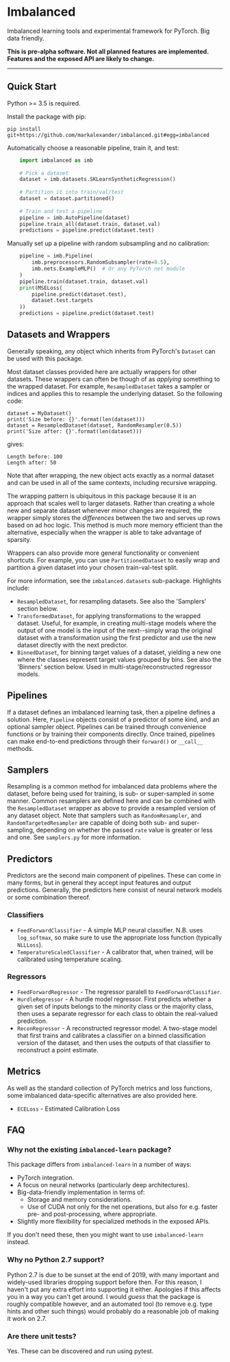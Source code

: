 
# Imbalanced

Imbalanced learning tools and experimental framework for PyTorch.
Big data friendly.

<!--REPORT-IGNORE-->
**This is pre-alpha software.  Not all planned features are implemented.
Features and the exposed API are likely to change.**

----
<!--/REPORT-IGNORE-->


## Quick Start

Python >= 3.5 is required.

Install the package with pip:

    pip install git+https://github.com/markalexander/imbalanced.git#egg=imbalanced

<!--REPORT-IGNORE-->
Automatically choose a reasonable pipeline, train it, and test:

```python
    import imbalanced as imb
    
    # Pick a dataset
    dataset = imb.datasets.SKLearnSyntheticRegression()
    
    # Partition it into train/val/test
    dataset = dataset.partitioned()
    
    # Train and test a pipeline
    pipeline = imb.AutoPipeline(dataset)
    pipeline.train_all(dataset.train, dataset.val)
    predictions = pipeline.predict(dataset.test)
```

Manually set up a pipeline with random subsampling and no calibration:

```python
    pipeline = imb.Pipeline(
        imb.preprocessors.RandomSubsampler(rate=0.5),
        imb.nets.ExampleMLP()  # Or any PyTorch net module
    )
    pipeline.train(dataset.train, dataset.val)
    print(MSELoss(
        pipeline.predict(dataset.test),
        dataset.test.targets
    ))
    predictions = pipeline.predict(dataset.test)

```
<!--/REPORT-IGNORE-->

## Datasets and Wrappers

Generally speaking, any object which inherits from PyTorch's `Dataset` can be
used with this package.

Most dataset classes provided here are actually wrappers for other datasets.
These wrappers can often be though of as *applying* something to the wrapped
dataset.  For example, `ResampledDataset` takes a sampler or indices
and applies this to resample the underlying dataset.  So the following code:

    dataset = MyDataset()
    print('Size before: {}'.format(len(dataset)))
    dataset = ResampledDataset(dataset, RandomResampler(0.5))
    print('Size after: {}'.format(len(dataset)))

gives:

    Length before: 100
    Length after: 50

Note that after wrapping, the new object acts exactly as a normal dataset and
can be used in all of the same contexts, including recursive wrapping.

The wrapping pattern is ubiquitous in this package because it is an approach
that scales well to larger datasets.  Rather than creating a whole new and
separate dataset whenever minor changes are required, the wrapper simply stores
the *differences* between the two and serves up rows based on ad hoc logic. 
This method is much more memory efficient than the alternative, especially
when the wrapper is able to take advantage of sparsity.

Wrappers can also provide more general functionality or convenient shortcuts.
For example, you can use `PartitionedDataset` to easily wrap and partition a
given dataset into your chosen train-val-test split.

For more information, see the `imbalanced.datasets` sub-package.  Highlights
include:

  - `ResampledDataset`, for resampling datasets.  See also the 'Samplers'
    section below.
  - `TransformedDataset`, for applying transformations to the wrapped dataset.
    Useful, for example, in creating multi-stage models where the output of one
    model is the input of the next--simply wrap the original dataset with a
    transformation using the first predictor and use the new dataset directly
    with the next predictor.
  - `BinnedDataset`, for binning target values of a dataset, yielding a new one
    where the classes represent target values grouped by bins.  See also the
    'Binners' section below.  Used in multi-stage/reconstructed regressor
    models.


## Pipelines

If a dataset defines an imbalanced learning task, then a pipeline defines a
solution.  Here, `Pipeline` objects consist of a predictor of some kind, and
an optional sampler object.  Pipelines can be trained through convenience
functions or by training their components directly.  Once trained, pipelines
can make end-to-end predictions through their `forward()` or `__call__`
methods.


## Samplers

Resampling is a common method for imbalanced data problems where the dataset,
before being used for training, is sub- or super-sampled in some manner.
Common resamplers are defined here and can be combined with the
`ResampledDataset` wrapper as above to provide a resampled version of any
dataset object.  Note that samplers such as `RandomResampler`, and
`RandomTargetedResampler` are capable of doing both sub- and super-sampling, 
depending on whether the passed `rate` value is greater or less and one.  See
`samplers.py` for more information.


## Predictors

Predictors are the second main component of pipelines.  These can come in many
forms, but in general they accept input features and output predictions.
Generally, the predictors here consist of neural network models or some
combination thereof.

### Classifiers

  - `FeedForwardClassifier` - A simple MLP neural classifier.  N.B. uses
    `log_softmax`, so make sure to use the appropriate loss function (typically
    `NLLLoss`).
  - `TemperatureScaledClassifier` - A calibrator that, when trained, will be
    calibrated using temperature scaling.


### Regressors

  - `FeedForwardRegressor` - The regressor paralell to `FeedForwardClassifier`.
  - `HurdleRegressor` - A hurdle model regressor.  First predicts whether a
    given set of inputs belongs to the minority class or the majority class,
    then uses a separate regressor for each class to obtain the real-valued
    prediction.
  - `ReconRegressor` - A reconstructed regressor model.  A two-stage model that
    first trains and calibrates a classifier on a binned classification version
    of the dataset, and then uses the outputs of that classifier to reconstruct
    a point estimate.


## Metrics

As well as the standard collection of PyTorch metrics and loss functions,
some imbalanced data-specific alternatives are also provided here.

  - `ECELoss` - Estimated Calibration Loss


## FAQ

### Why not the existing `imbalanced-learn` package?

This package differs from `imbalanced-learn` in a number of ways:

  - PyTorch integration.
  - A focus on neural networks (particularly deep architectures).
  - Big-data-friendly implementation in terms of:
    - Storage and memory considerations.
    - Use of CUDA not only for the net operations, but also for e.g. faster
      pre- and post-processing, where appropriate.
  - Slightly more flexibility for specialized methods in the exposed APIs.
  
If you don't need these, then you might want to use `imbalanced-learn` instead.


### Why no Python 2.7 support?

Python 2.7 is due to be sunset at the end of 2019, with many important and
widely-used libraries dropping support before then.  For this reason, I haven't
put any extra effort into supporting it either.  Apologies if this affects you
in a way you can't get around.  I would *guess* that the package is roughly
compatible however, and an automated tool (to remove e.g. type hints and other
such things) would probably do a reasonable job of making it work on 2.7.


### Are there unit tests?

Yes.  These can be discovered and run using pytest.